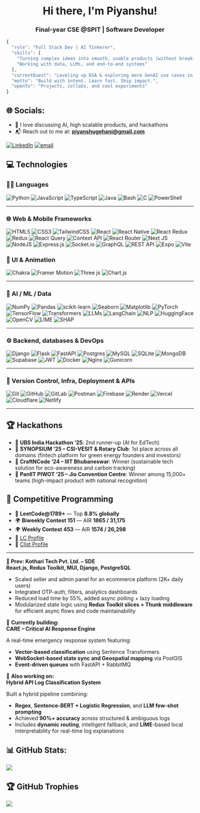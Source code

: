 <h1 align="center">Hi there, I'm Piyanshu!</h1>
<h3 align="center">Final-year CSE @SPIT | Software Developer </h3>

```js
{
  "role": "Full Stack Dev | AI Tinkerer",
  "skills": [
    "Turning complex ideas into smooth, usable products (without breaking them :D)",
    "Working with data, LLMs, and end-to-end systems"
  ],
  "currentQuest": "Leveling up DSA & exploring more GenAI use cases in finance and edtech",
  "motto": "Build with intent. Learn fast. Ship impact.",
  "openTo": "Projects, collabs, and cool experiments"
}

```

## 🌐 Socials:
- 💬 I love discussing AI, high scalable products, and hackathons  
- 📬 Reach out to me at: **piyanshugehani@gmail.com**
  
[![LinkedIn](https://img.shields.io/badge/LinkedIn-%230077B5.svg?logo=linkedin&logoColor=white)](https://linkedin.com/in/piyanshu-gehani-b03374281) [![email](https://img.shields.io/badge/Email-D14836?logo=gmail&logoColor=white)](mailto:piyanshugehani@gmail.com) 

## 💻 Technologies

### 🧑‍💻 Languages
![Python](https://img.shields.io/badge/python-3670A0?style=for-the-badge&logo=python&logoColor=ffdd54)
![JavaScript](https://img.shields.io/badge/javascript-%23323330.svg?style=for-the-badge&logo=javascript&logoColor=%23F7DF1E)
![TypeScript](https://img.shields.io/badge/typescript-%23007ACC.svg?style=for-the-badge&logo=typescript&logoColor=white)
![Java](https://img.shields.io/badge/java-%23ED8B00.svg?style=for-the-badge&logo=java&logoColor=white)
![Bash](https://img.shields.io/badge/bash_script-%23121011.svg?style=for-the-badge&logo=gnu-bash&logoColor=white)
![C](https://img.shields.io/badge/c-%2300599C.svg?style=for-the-badge&logo=c&logoColor=white)
![PowerShell](https://img.shields.io/badge/PowerShell-%235391FE.svg?style=for-the-badge&logo=powershell&logoColor=white)

---

### 🌐 Web & Mobile Frameworks

![HTML5](https://img.shields.io/badge/html5-%23E34F26.svg?style=for-the-badge&logo=html5&logoColor=white)
![CSS3](https://img.shields.io/badge/CSS-239120?&style=for-the-badge&logo=css3&logoColor=white)
![TailwindCSS](https://img.shields.io/badge/tailwindcss-%2338B2AC.svg?style=for-the-badge&logo=tailwind-css&logoColor=white)
![React](https://img.shields.io/badge/react-%2320232a.svg?style=for-the-badge&logo=react&logoColor=%2361DAFB)
![React Native](https://img.shields.io/badge/react_native-%2320232a.svg?style=for-the-badge&logo=react&logoColor=%2361DAFB)
![React Redux](https://img.shields.io/badge/React_Redux-764abc?style=for-the-badge&logo=redux&logoColor=white)
![Redux](https://img.shields.io/badge/redux-%23593d88.svg?style=for-the-badge&logo=redux&logoColor=white)
![React Query](https://img.shields.io/badge/React_Query-ff4154?style=for-the-badge&logo=react-query&logoColor=white)
![Context API](https://img.shields.io/badge/Context--API-61DAFB?style=for-the-badge&logo=react&logoColor=white)
![React Router](https://img.shields.io/badge/React_Router-CA4245?style=for-the-badge&logo=react-router&logoColor=white)
![Next JS](https://img.shields.io/badge/Next-black?style=for-the-badge&logo=next.js&logoColor=white)
![NodeJS](https://img.shields.io/badge/node.js-6DA55F?style=for-the-badge&logo=node.js&logoColor=white)
![Express.js](https://img.shields.io/badge/express.js-%23404d59.svg?style=for-the-badge&logo=express&logoColor=%2361DAFB)
![Socket.io](https://img.shields.io/badge/Socket.io-black?style=for-the-badge&logo=socket.io&badgeColor=010101)
![GraphQL](https://img.shields.io/badge/GraphQL-E10098?style=for-the-badge&logo=graphql&logoColor=white)
![REST API](https://img.shields.io/badge/REST-005571?style=for-the-badge&logo=rest&logoColor=white)
![Expo](https://img.shields.io/badge/expo-1C1E24?style=for-the-badge&logo=expo&logoColor=#D04A37)
![Vite](https://img.shields.io/badge/vite-%23646CFF.svg?style=for-the-badge&logo=vite&logoColor=white)

### 🎨 UI & Animation
![Chakra](https://img.shields.io/badge/chakra-%234ED1C5.svg?style=for-the-badge&logo=chakraui&logoColor=white)
![Framer Motion](https://img.shields.io/badge/framer_motion-ffca28?style=for-the-badge&logo=framer&logoColor=%23ffffff&color=%237178f6)
![Three js](https://img.shields.io/badge/threejs-black?style=for-the-badge&logo=three.js&logoColor=white)
![Chart.js](https://img.shields.io/badge/chart.js-F5788D.svg?style=for-the-badge&logo=chart.js&logoColor=white)


---
### 🧠 AI / ML / Data

![NumPy](https://img.shields.io/badge/numpy-%23013243.svg?style=for-the-badge&logo=numpy&logoColor=white)
![Pandas](https://img.shields.io/badge/pandas-%23150458.svg?style=for-the-badge&logo=pandas&logoColor=white)
![scikit-learn](https://img.shields.io/badge/scikit--learn-%23F7931E.svg?style=for-the-badge&logo=scikit-learn&logoColor=white)
![Seaborn](https://img.shields.io/badge/seaborn-3776AB?style=for-the-badge&logo=python&logoColor=white)
![Matplotlib](https://img.shields.io/badge/Matplotlib-%23ffffff.svg?style=for-the-badge&logo=Matplotlib&logoColor=black)
![PyTorch](https://img.shields.io/badge/PyTorch-%23EE4C2C.svg?style=for-the-badge&logo=pytorch&logoColor=white)
![TensorFlow](https://img.shields.io/badge/TensorFlow-FF6F00?style=for-the-badge&logo=tensorflow&logoColor=white)
![Transformers](https://img.shields.io/badge/Transformers-%23ffcc00.svg?style=for-the-badge&logo=huggingface&logoColor=black)
![LLMs](https://img.shields.io/badge/LLMs-%23f9a825.svg?style=for-the-badge&logo=OpenAI&logoColor=white)
![LangChain](https://img.shields.io/badge/LangChain-006400?style=for-the-badge&logo=chainlink&logoColor=white)
![NLP](https://img.shields.io/badge/NLP-%234285F4.svg?style=for-the-badge&logo=spacy&logoColor=white)
![HuggingFace](https://img.shields.io/badge/HuggingFace-FFD21F?style=for-the-badge&logo=huggingface&logoColor=black)
![OpenCV](https://img.shields.io/badge/OpenCV-27338e?style=for-the-badge&logo=opencv&logoColor=white)
![LIME](https://img.shields.io/badge/LIME-76b947?style=for-the-badge&logo=data&logoColor=white)
![SHAP](https://img.shields.io/badge/SHAP-%23f95f62.svg?style=for-the-badge&logoColor=white)


---

### ⚙️ Backend, databases & DevOps
![Django](https://img.shields.io/badge/django-%23092E20.svg?style=for-the-badge&logo=django&logoColor=white)
![Flask](https://img.shields.io/badge/flask-%23000.svg?style=for-the-badge&logo=flask&logoColor=white)
![FastAPI](https://img.shields.io/badge/fastapi-005571?style=for-the-badge&logo=fastapi&logoColor=white)
![Postgres](https://img.shields.io/badge/postgres-%23316192.svg?style=for-the-badge&logo=postgresql&logoColor=white)
![MySQL](https://img.shields.io/badge/mysql-4479A1.svg?style=for-the-badge&logo=mysql&logoColor=white)
![SQLite](https://img.shields.io/badge/sqlite-%2307405e.svg?style=for-the-badge&logo=sqlite&logoColor=white)
![MongoDB](https://img.shields.io/badge/MongoDB-%234ea94b.svg?style=for-the-badge&logo=mongodb&logoColor=white)
![Supabase](https://img.shields.io/badge/Supabase-3ECF8E?style=for-the-badge&logo=supabase&logoColor=white)
![JWT](https://img.shields.io/badge/JWT-black?style=for-the-badge&logo=JSON%20web%20tokens)
![Docker](https://img.shields.io/badge/docker-%230db7ed.svg?style=for-the-badge&logo=docker&logoColor=white)
![Nginx](https://img.shields.io/badge/nginx-%23009639.svg?style=for-the-badge&logo=nginx&logoColor=white)
![Gunicorn](https://img.shields.io/badge/gunicorn-%298729.svg?style=for-the-badge&logo=gunicorn&logoColor=white)

---

### 🔧 Version Control, Infra, Deployment & APIs
![Git](https://img.shields.io/badge/git-%23F05033.svg?style=for-the-badge&logo=git&logoColor=white)
![GitHub](https://img.shields.io/badge/github-%23121011.svg?style=for-the-badge&logo=github&logoColor=white)
![GitLab](https://img.shields.io/badge/gitlab-%23181717.svg?style=for-the-badge&logo=gitlab&logoColor=white)
![Postman](https://img.shields.io/badge/Postman-FF6C37?style=for-the-badge&logo=postman&logoColor=white)
![Firebase](https://img.shields.io/badge/firebase-%23039BE5.svg?style=for-the-badge&logo=firebase)
![Render](https://img.shields.io/badge/Render-%46E3B7.svg?style=for-the-badge&logo=render&logoColor=white)
![Vercel](https://img.shields.io/badge/vercel-%23000000.svg?style=for-the-badge&logo=vercel&logoColor=white)
![Cloudflare](https://img.shields.io/badge/Cloudflare-F38020?style=for-the-badge&logo=Cloudflare&logoColor=white)
![Netlify](https://img.shields.io/badge/netlify-%23000000.svg?style=for-the-badge&logo=netlify&logoColor=#00C7B7)

---

## 🏆 Hackathons

- 🥉 **UBS India Hackathon ‘25**: 2nd runner-up (AI for EdTech)
- 🥇 **SYNOPSIUM ‘25 – CSI-VESIT & Rotary Club**: 1st place across all domains (fintech platform for green energy founders and investors)
- 🥇 **CraftNCode ‘24 – IIIT Bhubaneswar**: Winner (sustainable tech solution for eco-awareness and carbon tracking)
- 🥇 **PanIIT PIWOT ‘25 – Jio Convention Centre**: Winner among 15,000+ teams (high-impact product with national recognition)

## 🧠 Competitive Programming
- 🧮 **LeetCode@1789+** — Top **8.8% globally**  
- 🌍 **Biweekly Contest 151** — AIR **1865 / 31,175**  
- 🌍 **Weekly Contest 453** — AIR **1574 / 26,298**  
- 🔗 [LC Profile](https://leetcode.com/piyanshu_g)  
- 🔗 [Clist Profile](https://clist.by/piyanshu_g)

---
**💼 Prev: Kothari Tech Pvt. Ltd. – SDE**  
**React.js, Redux Toolkit, MUI, Django, PostgreSQL**  
- Scaled seller and admin panel for an ecommerce platform (2K+ daily users)  
- Integrated OTP-auth, filters, analytics dashboards  
- Reduced load time by 55%, added async polling + lazy loading  
- Modularized state logic using **Redux Toolkit slices + Thunk middleware** for efficient async flows and code maintainability

🔭 **Currently building:**  
**CARE – Critical AI Response Engine**  

A real-time emergency response system featuring:  
- **Vector-based classification** using Sentence Transformers  
- **WebSocket-based state sync and Geospatial mapping** via PostGIS  
- **Event-driven queues** with FastAPI + RabbitMQ
  
🧪 **Also working on:**  
**Hybrid API Log Classification System**  

Built a hybrid pipeline combining:  
- **Regex**, **Sentence-BERT + Logistic Regression**, and **LLM few-shot prompting**  
- Achieved **90%+ accuracy** across structured & ambiguous logs  
- Includes **dynamic routing**, intelligent fallback, and **LIME**-based local interpretability for real-time log explanations

## 📊 GitHub Stats:
![](https://github-readme-stats.vercel.app/api?username=piyanshugehani&theme=dark&hide_border=false&include_all_commits=false&count_private=false)<br/>

## 🏆 GitHub Trophies
![](https://github-profile-trophy.vercel.app/?username=piyanshugehani&theme=radical&no-frame=false&no-bg=false&margin-w=4)
